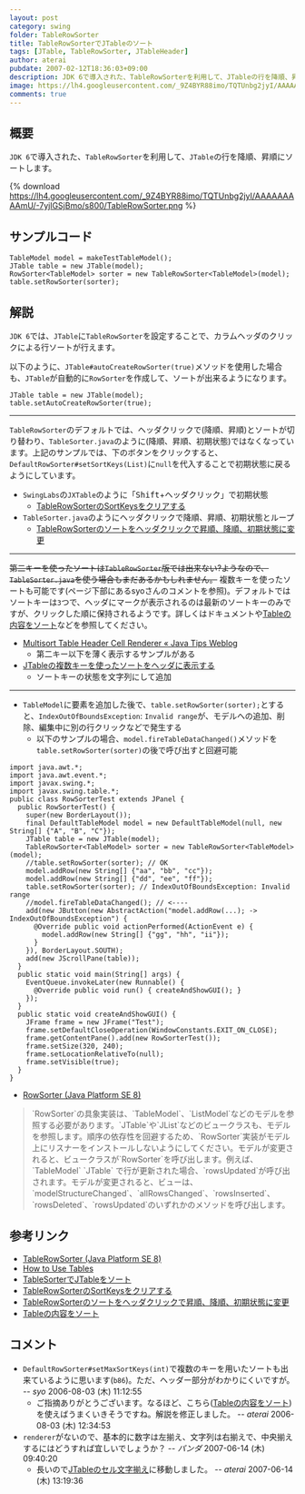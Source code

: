 ```yaml
---
layout: post
category: swing
folder: TableRowSorter
title: TableRowSorterでJTableのソート
tags: [JTable, TableRowSorter, JTableHeader]
author: aterai
pubdate: 2007-02-12T18:36:03+09:00
description: JDK 6で導入された、TableRowSorterを利用して、JTableの行を降順、昇順にソートします。
image: https://lh4.googleusercontent.com/_9Z4BYR88imo/TQTUnbg2jyI/AAAAAAAAAmU/-7yjlGSjBmo/s800/TableRowSorter.png
comments: true
---
```

## 概要
`JDK 6`で導入された、`TableRowSorter`を利用して、`JTable`の行を降順、昇順にソートします。

{% download https://lh4.googleusercontent.com/_9Z4BYR88imo/TQTUnbg2jyI/AAAAAAAAAmU/-7yjlGSjBmo/s800/TableRowSorter.png %}

## サンプルコード
<pre class="prettyprint"><code>TableModel model = makeTestTableModel();
JTable table = new JTable(model);
RowSorter&lt;TableModel&gt; sorter = new TableRowSorter&lt;TableModel&gt;(model);
table.setRowSorter(sorter);
</code></pre>

## 解説
`JDK 6`では、`JTable`に`TableRowSorter`を設定することで、カラムヘッダのクリックによる行ソートが行えます。

以下のように、`JTable#autoCreateRowSorter(true)`メソッドを使用した場合も、`JTable`が自動的に`RowSorter`を作成して、ソートが出来るようになります。

<pre class="prettyprint"><code>JTable table = new JTable(model);
table.setAutoCreateRowSorter(true);
</code></pre>

- - - -
`TableRowSorter`のデフォルトでは、ヘッダクリックで(降順、昇順)とソートが切り替わり、`TableSorter.java`のように(降順、昇順、初期状態)ではなくなっています。上記のサンプルでは、下のボタンをクリックすると、`DefaultRowSorter#setSortKeys(List)`に`null`を代入することで初期状態に戻るようにしています。

- `SwingLabs`の`JXTable`のように「<kbd>Shift</kbd>+ヘッダクリック」で初期状態
    - [TableRowSorterのSortKeysをクリアする](http://ateraimemo.com/Swing/ClearSortingState.html)
- `TableSorter.java`のようにヘッダクリックで降順、昇順、初期状態とループ
    - [TableRowSorterのソートをヘッダクリックで昇順、降順、初期状態に変更](http://ateraimemo.com/Swing/TriStateSorting.html)

<!-- dummy comment line for breaking list -->

- - - -
~~第二キーを使ったソートは`TableRowSorter`版では出来ない?ようなので、`TableSorter.java`を使う場合もまだあるかもしれません。~~ 複数キーを使ったソートも可能です(ページ下部にあるsyoさんのコメントを参照)。デフォルトではソートキーは`3`つで、ヘッダにマークが表示されるのは最新のソートキーのみですが、クリックした順に保持されるようです。詳しくはドキュメントや[Tableの内容をソート](http://syo.cocolog-nifty.com/freely/2006/08/table_616d.html)などを参照してください。

- [Multisort Table Header Cell Renderer « Java Tips Weblog](http://tips4java.wordpress.com/2010/08/29/multisort-table-header-cell-renderer/)
    - 第二キー以下を薄く表示するサンプルがある
- [JTableの複数キーを使ったソートをヘッダに表示する](http://ateraimemo.com/Swing/MultisortHeaderRenderer.html)
    - ソートキーの状態を文字列にして追加

<!-- dummy comment line for breaking list -->

- - - -
- `TableModel`に要素を追加した後で、`table.setRowSorter(sorter);`とすると、`IndexOutOfBoundsException`: `Invalid range`が、モデルへの追加、削除、編集中に別の行クリックなどで発生する
    - 以下のサンプルの場合、`model.fireTableDataChanged()`メソッドを`table.setRowSorter(sorter)`の後で呼び出すと回避可能

<!-- dummy comment line for breaking list -->

<pre class="prettyprint"><code>import java.awt.*;
import java.awt.event.*;
import javax.swing.*;
import javax.swing.table.*;
public class RowSorterTest extends JPanel {
  public RowSorterTest() {
    super(new BorderLayout());
    final DefaultTableModel model = new DefaultTableModel(null, new String[] {"A", "B", "C"});
    JTable table = new JTable(model);
    TableRowSorter&lt;TableModel&gt; sorter = new TableRowSorter&lt;TableModel&gt;(model);
    //table.setRowSorter(sorter); // OK
    model.addRow(new String[] {"aa", "bb", "cc"});
    model.addRow(new String[] {"dd", "ee", "ff"});
    table.setRowSorter(sorter); // IndexOutOfBoundsException: Invalid range
    //model.fireTableDataChanged(); // &lt;----
    add(new JButton(new AbstractAction("model.addRow(...); -&gt; IndexOutOfBoundsException") {
      @Override public void actionPerformed(ActionEvent e) {
        model.addRow(new String[] {"gg", "hh", "ii"});
      }
    }), BorderLayout.SOUTH);
    add(new JScrollPane(table));
  }
  public static void main(String[] args) {
    EventQueue.invokeLater(new Runnable() {
      @Override public void run() { createAndShowGUI(); }
    });
  }
  public static void createAndShowGUI() {
    JFrame frame = new JFrame("Test");
    frame.setDefaultCloseOperation(WindowConstants.EXIT_ON_CLOSE);
    frame.getContentPane().add(new RowSorterTest());
    frame.setSize(320, 240);
    frame.setLocationRelativeTo(null);
    frame.setVisible(true);
  }
}
</code></pre>

- [RowSorter (Java Platform SE 8)](https://docs.oracle.com/javase/jp/8/docs/api/javax/swing/RowSorter.html)

<!-- dummy comment line for breaking list -->
<blockquote><p>
 `RowSorter`の具象実装は、`TableModel`、`ListModel`などのモデルを参照する必要があります。`JTable`や`JList`などのビュークラスも、モデルを参照します。順序の依存性を回避するため、`RowSorter`実装がモデル上にリスナーをインストールしないようにしてください。モデルが変更されると、ビュークラスが`RowSorter`を呼び出します。例えば、`TableModel` `JTable` で行が更新された場合、`rowsUpdated`が呼び出されます。モデルが変更されると、ビューは、`modelStructureChanged`、`allRowsChanged`、`rowsInserted`、`rowsDeleted`、`rowsUpdated`のいずれかのメソッドを呼び出します。
</p></blockquote>

## 参考リンク
- [TableRowSorter (Java Platform SE 8)](https://docs.oracle.com/javase/jp/8/docs/api/javax/swing/table/TableRowSorter.html)
- [How to Use Tables](https://docs.oracle.com/javase/tutorial/uiswing/components/table.html)
- [TableSorterでJTableをソート](http://ateraimemo.com/Swing/TableSorter.html)
- [TableRowSorterのSortKeysをクリアする](http://ateraimemo.com/Swing/ClearSortingState.html)
- [TableRowSorterのソートをヘッダクリックで昇順、降順、初期状態に変更](http://ateraimemo.com/Swing/TriStateSorting.html)
- [Tableの内容をソート](http://syo.cocolog-nifty.com/freely/2006/08/table_616d.html)

<!-- dummy comment line for breaking list -->

## コメント
- `DefaultRowSorter#setMaxSortKeys(int)`で複数のキーを用いたソートも出来ているように思います(`b86`)。ただ、ヘッダー部分がわかりにくいですが。 -- *syo* 2006-08-03 (木) 11:12:55
    - ご指摘ありがとうございます。なるほど、こちら([Tableの内容をソート](http://syo.cocolog-nifty.com/freely/2006/08/table_616d.html))を使えばうまくいきそうですね。解説を修正しました。 -- *aterai* 2006-08-03 (木) 12:34:53
- `renderer`がないので、基本的に数字は左揃え、文字列は右揃えで、中央揃えするにはどうすれば宜しいでしょうか？ -- *パンダ* 2007-06-14 (木) 09:40:20
    - 長いので[JTableのセル文字揃え](http://ateraimemo.com/Swing/CellTextAlignment.html)に移動しました。 -- *aterai* 2007-06-14 (木) 13:19:36

<!-- dummy comment line for breaking list -->
